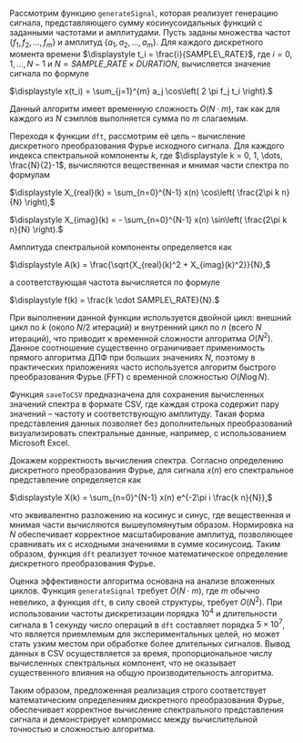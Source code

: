 Рассмотрим функцию `generateSignal`, которая реализует генерацию сигнала, представляющего сумму косинусоидальных функций с заданными частотами и амплитудами. Пусть заданы множества частот $\displaystyle\{ f_1, f_2, \dots, f_m \}$ и амплитуд $\displaystyle\{ a_1, a_2, \dots, a_m \}$. Для каждого дискретного момента времени $\displaystyle t_i = \frac{i}{SAMPLE\_RATE}$, где $\displaystyle i = 0, 1, \dots, N-1$ и $\displaystyle N = SAMPLE\_RATE \times DURATION$, вычисляется значение сигнала по формуле  

$\displaystyle x(t_i) = \sum_{j=1}^{m} a_j \cos\left( 2 \pi f_j t_i \right).$  

Данный алгоритм имеет временную сложность $\displaystyle O(N \cdot m)$, так как для каждого из $\displaystyle N$ сэмплов выполняется сумма по $\displaystyle m$ слагаемым.

Переходя к функции `dft`, рассмотрим её цель – вычисление дискретного преобразования Фурье исходного сигнала. Для каждого индекса спектральной компоненты $\displaystyle k$, где $\displaystyle k = 0, 1, \dots, \frac{N}{2}-1$, вычисляются вещественная и мнимая части спектра по формулам  

$\displaystyle X_{real}(k) = \sum_{n=0}^{N-1} x(n) \cos\left( \frac{2\pi k n}{N} \right),$  

$\displaystyle X_{imag}(k) = - \sum_{n=0}^{N-1} x(n) \sin\left( \frac{2\pi k n}{N} \right).$  

Амплитуда спектральной компоненты определяется как  

$\displaystyle A(k) = \frac{\sqrt{X_{real}(k)^2 + X_{imag}(k)^2}}{N},$  

а соответствующая частота вычисляется по формуле  

$\displaystyle f(k) = \frac{k \cdot SAMPLE\_RATE}{N}.$  

При выполнении данной функции используется двойной цикл: внешний цикл по $\displaystyle k$ (около $\displaystyle N/2$ итераций) и внутренний цикл по $\displaystyle n$ (всего $\displaystyle N$ итераций), что приводит к временной сложности алгоритма $\displaystyle O(N^2)$. Данное соотношение существенно ограничивает применимость прямого алгоритма ДПФ при больших значениях $\displaystyle N$, поэтому в практических приложениях часто используется алгоритм быстрого преобразования Фурье (FFT) с временной сложностью $\displaystyle O(N \log N)$.

Функция `saveToCSV` предназначена для сохранения вычисленных значений спектра в формате CSV, где каждая строка содержит пару значений – частоту и соответствующую амплитуду. Такая форма представления данных позволяет без дополнительных преобразований визуализировать спектральные данные, например, с использованием Microsoft Excel.

Докажем корректность вычисления спектра. Согласно определению дискретного преобразования Фурье, для сигнала $\displaystyle x(n)$ его спектральное представление определяется как  

$\displaystyle X(k) = \sum_{n=0}^{N-1} x(n) e^{-2\pi i \frac{k n}{N}},$  

что эквивалентно разложению на косинус и синус, где вещественная и мнимая части вычисляются вышеупомянутым образом. Нормировка на $\displaystyle N$ обеспечивает корректное масштабирование амплитуд, позволяющее сравнивать их с исходными значениями в сумме косинусоид. Таким образом, функция `dft` реализует точное математическое определение дискретного преобразования Фурье.

Оценка эффективности алгоритма основана на анализе вложенных циклов. Функция `generateSignal` требует $\displaystyle O(N \cdot m)$, где $\displaystyle m$ обычно невелико, а функция `dft`, в силу своей структуры, требует $\displaystyle O(N^2)$. При использовании частоты дискретизации порядка $\displaystyle 10^4$ и длительности сигнала в 1 секунду число операций в `dft` составляет порядка $\displaystyle 5 \times 10^7$, что является приемлемым для экспериментальных целей, но может стать узким местом при обработке более длительных сигналов. Вывод данных в CSV осуществляется за время, пропорциональное числу вычисленных спектральных компонент, что не оказывает существенного влияния на общую производительность алгоритма.

Таким образом, предложенная реализация строго соответствует математическим определениям дискретного преобразования Фурье, обеспечивает корректное вычисление спектрального представления сигнала и демонстрирует компромисс между вычислительной точностью и сложностью алгоритма.
